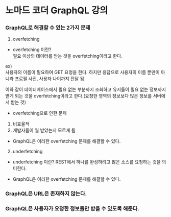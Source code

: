 노마드 코더 GraphQL 강의
===========================================
            
### GraphQL로 해결할 수 있는 2가지 문제
1. overfetching         
* overfetching 이란?      
필요 이상의 데이터를 받는 것을 overfetching이라고 한다.
              
ex)           
사용자의 이름이 필요하여 GET 요청을 한다. 하지만 응답으로 사용자의 이름 뿐만이 아니라 프로필 사진, 사용자 나이까지 전달 됨               
                   
이와 같이 데이터베이스에서 필요 없는 부분까지 조회하고 유저들이 필요 없는 정보까지 받게 되는 것을 overfetching이라고 한다.(요청한 영역의 정보보다 많은 정보를 서버에서 받는 것)                 
                
                  
* overfetching으로 인한 문제             
1) 비효율적      
2) 개발자들이 뭘 받았는지 모르게 됨           
            

* GraphQL은 이러한 overfetching 문제를 해결할 수 있다.             
               
                
2. underfetching
*  underfetching 이란?
REST에서 하나를 완성하려고 많은 소스를 요청하는 것을 의미한다.
          

* GraphQL은 이러한 overfetching 문제를 해결할 수 있다.       
             
             

### GraphQL은 URL은 존재하지 않는다.
        

### GraphQL은 사용자가 요청한 정보들만 받을 수 있도록 해준다.
